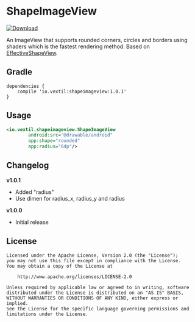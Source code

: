 ShapeImageView
====
[ ![Download](https://api.bintray.com/packages/vextil/maven/ShapeImageView/images/download.svg) ](https://bintray.com/vextil/maven/ShapeImageView/_latestVersion)

An ImageView that supports rounded corners, circles and borders using shaders which is the fastest rendering method. 
Based on [EffectiveShapeView](https://github.com/TangXiaoLv/EffectiveShapeView).

Gradle
----
```
dependencies {
    compile 'io.vextil:shapeimageview:1.0.1'
}
```

Usage
---
```xml
<io.vextil.shapeimageview.ShapeImageView
        android:src="@drawable/android"
        app:shape="rounded"
        app:radius="6dp"/>
```
        
Changelog
---
**v1.0.1**
- Added "radius"
- Use dimen for radius_x, radius_y and radius

**v1.0.0**
- Initial release 

License
---
    Licensed under the Apache License, Version 2.0 (the "License");
    you may not use this file except in compliance with the License.
    You may obtain a copy of the License at

        http://www.apache.org/licenses/LICENSE-2.0

    Unless required by applicable law or agreed to in writing, software
    distributed under the License is distributed on an "AS IS" BASIS,
    WITHOUT WARRANTIES OR CONDITIONS OF ANY KIND, either express or implied.
    See the License for the specific language governing permissions and
    limitations under the License.

